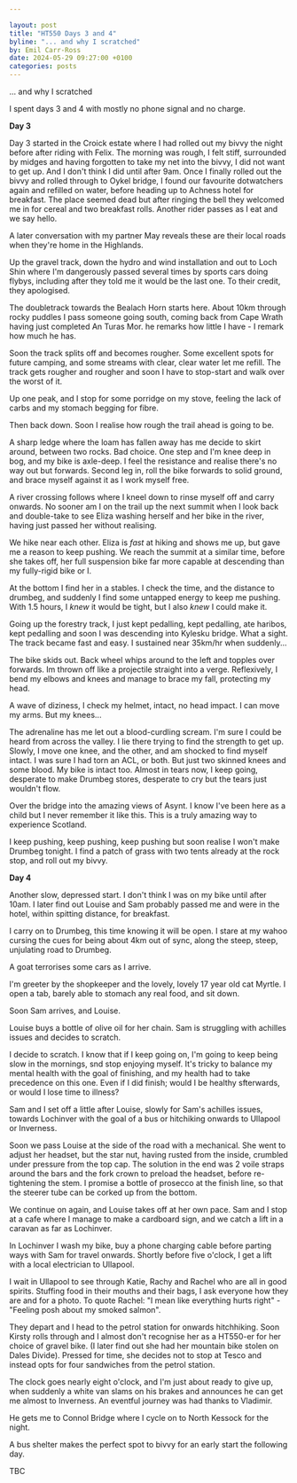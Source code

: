 ```yaml
---

layout: post
title: "HT550 Days 3 and 4"
byline: "... and why I scratched"
by: Emil Carr-Ross
date: 2024-05-29 09:27:00 +0100
categories: posts
---
```


... and why I scratched

I spent days 3 and 4 with mostly no phone signal and no charge.

**Day 3**

Day 3 started in the Croick estate where I had rolled out my bivvy the night before after riding with Felix. The morning was rough, I felt stiff, surrounded by midges and having forgotten to take my net into the bivvy, I did not want to get up. And I don't think I did until after 9am.
Once I finally rolled out the bivvy and rolled through to Oykel bridge, I found our favourite dotwatchers again and refilled on water, before heading up to Achness hotel for breakfast. The place seemed dead but after ringing the bell they welcomed me in for cereal and two breakfast rolls. Another rider passes as I eat and we say hello.

A later conversation with my partner May reveals these are their local roads when they're home in the Highlands.

Up the gravel track, down the hydro and wind installation and out to Loch Shin where I'm dangerously passed several times by sports cars doing flybys, including after they told me it would be the last one. To their credit, they apologised.

The doubletrack towards the Bealach Horn starts here. About 10km through rocky puddles I pass someone going south, coming back from Cape Wrath having just completed An Turas Mor. he remarks how little I have - I remark how much he has.

Soon the track splits off and becomes rougher. Some excellent spots for future camping, and some streams with clear, clear water let me refill. The track gets rougher and rougher and soon I have to stop-start and walk over the worst of it.

Up one peak, and I stop for some porridge on my stove, feeling the lack of carbs and my stomach begging for fibre.

Then back down. Soon I realise how rough the trail ahead is going to be.

A sharp ledge where the loam has fallen away has me decide to skirt around, between two rocks. Bad choice. One step and I'm knee deep in bog, and my bike is axle-deep. I feel the resistance and realise there's no way out but forwards. Second leg in, roll the bike forwards to solid ground, and brace myself against it as I work myself free.

A river crossing follows where I kneel down to rinse myself off and carry onwards. No sooner am I on the trail up the next summit when I look back and double-take to see Eliza washing herself and her bike in the river, having just passed her without realising.

We hike near each other. Eliza is *fast* at hiking and shows me up, but gave me a reason to keep pushing. We reach the summit at a similar time, before she takes off, her full suspension bike far more capable at descending than my fully-rigid bike or I.

At the bottom I find her in a stables. I check the time, and the distance to drumbeg, and suddenly I find some untapped energy to keep me pushing. With 1.5 hours, I *knew* it would be tight, but I also *knew* I could make it.

Going up the forestry track, I just kept pedalling, kept pedalling, ate haribos, kept pedalling and soon I was descending into Kylesku bridge. What a sight. The track became fast and easy. I sustained near 35km/hr when suddenly...

The bike skids out. Back wheel whips around to the left and topples over forwards. Im thrown off like a projectile straight into a verge. Reflexively, I bend my elbows and knees and manage to brace my fall, protecting my head.

A wave of diziness, I check my helmet, intact, no head impact. I can move my arms. But my knees...

The adrenaline has me let out a blood-curdling scream. I'm sure I could be heard from across the valley. I lie there trying to find the strength to get up. Slowly, I move one knee, and the other, and am shocked to find myself intact. I was sure I had torn an ACL, or both. But just two skinned knees and some blood. My bike is intact too. Almost in tears now, I keep going, desperate to make Drumbeg stores, desperate to cry but the tears just wouldn't flow.

Over the bridge into the amazing views of Asynt. I know I've been here as a child but I never remember it like this. This is a truly amazing way to experience Scotland.

I keep pushing, keep pushing, keep pushing but soon realise I won't make Drumbeg tonight. I find a patch of grass with two tents already at the rock stop, and roll out my bivvy.

**Day 4**

Another slow, depressed start. I don't think I was on my bike until after 10am. I later find out Louise and Sam probably passed me and were in the hotel, within spitting distance, for breakfast.

I carry on to Drumbeg, this time knowing it will be open. I stare at my wahoo cursing the cues for being about 4km out of sync, along the steep, steep, unjulating road to Drumbeg.

A goat terrorises some cars as I arrive.

I'm greeter by the shopkeeper and the lovely, lovely 17 year old cat Myrtle. I open a tab, barely able to stomach any real food, and sit down.

Soon Sam arrives, and Louise. 

Louise buys a bottle of olive oil for her chain. Sam is struggling with achilles issues and decides to scratch.

I decide to scratch. I know that if I keep going on, I'm going to keep being slow in the mornings, snd stop enjoying myself. It's tricky to balance my mental health with the goal of finishing, and my health had to take precedence on this one. Even if I did finish; would I be healthy sfterwards, or would I lose time to illness?

Sam and I set off a little after Louise, slowly for Sam's achilles issues, towards Lochinver with the goal of a bus or hitchiking onwards to Ullapool or Inverness.

Soon we pass Louise at the side of the road with a mechanical. She went to adjust her headset, but the star nut, having rusted from the inside, crumbled under pressure from the top cap. The solution in the end was 2 voile straps around the bars and the fork crown to preload the headset, before re-tightening the stem. I promise a bottle of prosecco at the finish line, so that the steerer tube can be corked up from the bottom.

We continue on again, and Louise takes off at her own pace. Sam and I stop at a cafe where I manage to make a cardboard sign, and we catch a lift in a caravan as far as Lochinver.

In Lochinver I wash my bike, buy a phone charging cable before parting ways with Sam for travel onwards. Shortly before five o'clock, I get a lift with a local electrician to Ullapool.

I wait in Ullapool to see through Katie, Rachy and Rachel who are all in good spirits. Stuffing food in their mouths and their bags, I ask everyone how they are and for a photo. To quote Rachel: "I mean like everything hurts right" - "Feeling posh about my smoked salmon".

They depart and I head to the petrol station for onwards hitchhiking. Soon Kirsty rolls through and I almost don't recognise her as a HT550-er for her choice of gravel bike. (I later find out she had her mountain bike stolen on Dales Divide). Pressed for time, she decides not to stop at Tesco and instead opts for four sandwiches from the petrol station.

The clock goes nearly eight o'clock, and I'm just about ready to give up, when suddenly a white van slams on his brakes and announces he can get me almost to Inverness. An eventful journey was had thanks to Vladimir.

He gets me to Connol Bridge where I cycle on to North Kessock for the night.

A bus shelter makes the perfect spot to bivvy for an early start the following day.

TBC
